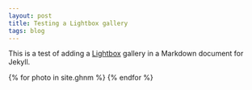 ```yaml
---
layout: post
title: Testing a Lightbox gallery
tags: blog
---
```


This is a test of adding a [Lightbox](http://lokeshdhakar.com/projects/lightbox2/) gallery in a Markdown document for Jekyll.

<!-- <div class="gallery"> -->
{% for photo in site.ghnm %}
<a href="{{ site.url }}{{ photo.imagepath }}" src="{{ site.url }}{% if photo.thumbpath %}{{ photo.thumbpath }}{% else %}{{ photo.imagepath }}{% endif %}" data-title="{{ photo.caption }}" data-lightbox="ghnm"></a>
{% endfor %}
<!-- </div> -->